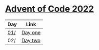 # [Advent of Code 2022](https://adventofcode.com/2022)

| Day                       |Link                                                       |
|---------------------------|-----------------------------------------------------------|
|[01/](../../tree/main/01)  |[Day one](https://adventofcode.com/2022/day/1)             |
|02/                  |[Day two](https://adventofcode.com/2022/day/2)            |

